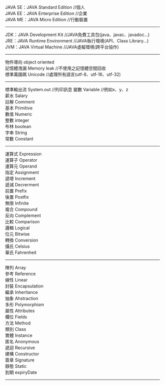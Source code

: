 JAVA SE：JAVA Standard Edition //個人  
JAVA EE：JAVA Enterprise Edition //企業  
JAVA ME：JAVA Micro Edition //行動裝置  
  
-------------------------------------------------  
JDK：JAVA Development Kit //JAVA免費工具包(java、javac、javadoc...)  
JRE：JAVA Runtime Environment //JAVA執行環境(API、Class Library...)   
JVM：JAVA Virtual Machine //JAVA虛擬環境(跨平台協作)
  
-------------------------------------------------  
物件導向 object oriented     
記憶體洩漏 Memory leak  //不使用之記憶體空間回收  
標準萬國碼 Unicode //處理所有語言(utf-8、utf-16、utf-32)  
    
-------------------------------------------------  
標準輸出流 System.out //列印訊息 
變數 Variable //例如x、y、z  
薪水 Salary  
註解 Comment  
基本 Primitive  
數值 Numeric  
整數 integer  
布林 boolean  
字串 String  
常數 Constant  
  
-------------------------------------------------  
運算式 Expression  
運算子 Operator  
運算元 Operand  
指定 Assignment  
遞增 Increment   
遞減 Decrerment  
前置 Prefix  
後置 Postfix  
無限 Infinite  
複合 Compound  
反向 Complement  
比較 Comparison  
邏輯 Logical  
位元 Bitwise  
轉換 Conversion  
攝氏 Celsius  
華氏 Fahrenheit  
  
-------------------------------------------------  
陣列 Array  
參考 Reference  
線性 Linear  
封裝 Encapsulation  
繼承 Inheritance  
抽象 Ahstraction  
多形 Polymorphism  
屬性 Attributes  
欄位 Fields  
方法 Method  
類別 Class  
實體 Instance  
匿名 Anonymous  
遞迴 Recursive  
建構 Constructor  
簽章 Signature  
靜態 Static  
到期 expiryDate  
  
-------------------------------------------------  
